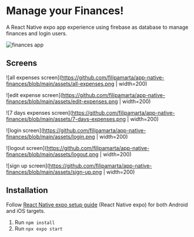 # Manage your Finances!

A React Native expo app experience using firebase as database to manage finances and login users.

![finances app](https://github.com/filipamarta/app-native-finances/blob/main/assets/finances.gif)

## Screens

![all expenses screen](https://github.com/filipamarta/app-native-finances/blob/main/assets/all-expenses.png | width=200)

![edit expense screen](https://github.com/filipamarta/app-native-finances/blob/main/assets/edit-expenses.png | width=200)

![7 days expenses screen](https://github.com/filipamarta/app-native-finances/blob/main/assets/7-days-expenses.png | width=200)

![login screen](https://github.com/filipamarta/app-native-finances/blob/main/assets/login.png | width=200)

![logout screen](https://github.com/filipamarta/app-native-finances/blob/main/assets/logout.png | width=200)

![sign up screen](https://github.com/filipamarta/app-native-finances/blob/main/assets/sign-up.png | width=200)

## Installation

Follow [React Native expo setup guide](https://reactnative.dev/docs/environment-setup) (React Native expo) for both Android and iOS targets.

1. Run `npm install`
2. Run `npx expo start`
